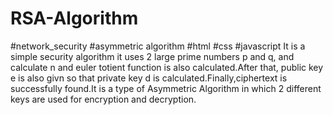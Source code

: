 # RSA-Algorithm
#network_security #asymmetric algorithm #html #css #javascript
It is a simple security algorithm it uses 2 large prime numbers p and q, and calculate n and euler totient function is also calculated.After that, public key e is also givn so that private key d is calculated.Finally,ciphertext is successfully found.It is a type of Asymmetric Algorithm in which 2 different keys are used for encryption and decryption.

